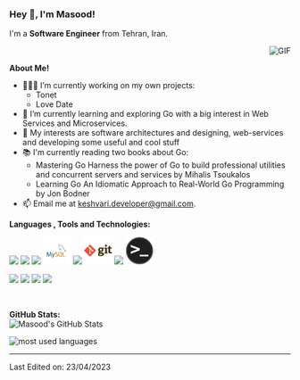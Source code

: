 
<h3 title="hehehe"> Hey 👋, I'm Masood!</h3>



I'm a **Software Engineer** from Tehran, Iran.


  <img align="right" alt="GIF" src="https://i.pinimg.com/originals/e4/26/70/e426702edf874b181aced1e2fa5c6cde.gif" />
  
<br>

**About Me!**

- 👨🏽‍💻 I’m currently working on my own projects:
	- Tonet
	- Love Date
- 🌱 I’m currently learning and exploring Go with a big interest in Web Services and Microservices. 
- 🤔 My interests are software architectures and designing, web-services and developing some useful and cool stuff
- 📚 I'm currently reading two books about Go: 
	- Mastering Go Harness the power of Go to build professional utilities and concurrent servers and services by Mihalis Tsoukalos
	- Learning Go An Idiomatic Approach to Real-World Go Programming by Jon Bodner
- 📫 Email me at [keshvari.developer@gmail.com](mailto:keshvari.developer@gmail.com]).


**Languages , Tools and Technologies:**  


<code><img height="50" src="https://raw.githubusercontent.com/jmnote/z-icons/master/svg/go.svg"></code> <code><img height="50" src="https://user-images.githubusercontent.com/25181517/183568594-85e280a7-0d7e-4d1a-9028-c8c2209e073c.png"></code> <code><img height="50" src="https://user-images.githubusercontent.com/25181517/183890598-19a0ac2d-e88a-4005-a8df-1ee36782fde1.png"></code> <code><img height="50" src="https://raw.githubusercontent.com/github/explore/80688e429a7d4ef2fca1e82350fe8e3517d3494d/topics/mysql/mysql.png"></code> <code><img height="50" src="https://user-images.githubusercontent.com/25181517/182884177-d48a8579-2cd0-447a-b9a6-ffc7cb02560e.png"></code> <code><img height="50" src="https://raw.githubusercontent.com/github/explore/80688e429a7d4ef2fca1e82350fe8e3517d3494d/topics/git/git.png"></code> <code><img height="50" src="https://user-images.githubusercontent.com/25181517/117207330-263ba280-adf4-11eb-9b97-0ac5b40bc3be.png"></code> <code><img height="50" src="https://raw.githubusercontent.com/github/explore/80688e429a7d4ef2fca1e82350fe8e3517d3494d/topics/terminal/terminal.png"></code>

<code><img height="50" src="https://user-images.githubusercontent.com/25181517/192107855-e669c777-9172-49c5-b7e0-404e29df0fee.png"></code> <code><img height="50" src="https://user-images.githubusercontent.com/25181517/192107856-aa92c8b1-b615-47c3-9141-ed0d29a90239.png"></code> <code><img height="50" src="https://user-images.githubusercontent.com/25181517/192107858-fe19f043-c502-4009-8c47-476fc89718ad.png"></code> <code><img height="50" src="https://user-images.githubusercontent.com/25181517/187070862-03888f18-2e63-4332-95fb-3ba4f2708e59.png"></code>

<br>

**GitHub Stats:**  
<img src="https://github-readme-stats.vercel.app/api?username=keshvarideveloper&show_icons=true&hide_border=true&count_private=true&theme=algolia&icon_color=fad000" alt="Masood's GitHub Stats">
<br>

<img alt="most used languages" width="500px" src="https://github-readme-stats.vercel.app/api/top-langs/?username=keshvarideveloper&count_private=true&theme=algolia&bg_color=0,000000,130F40&layout=compact&border_radius=8&langs_count=20"/>

</p>



----


Last Edited on: 23/04/2023

